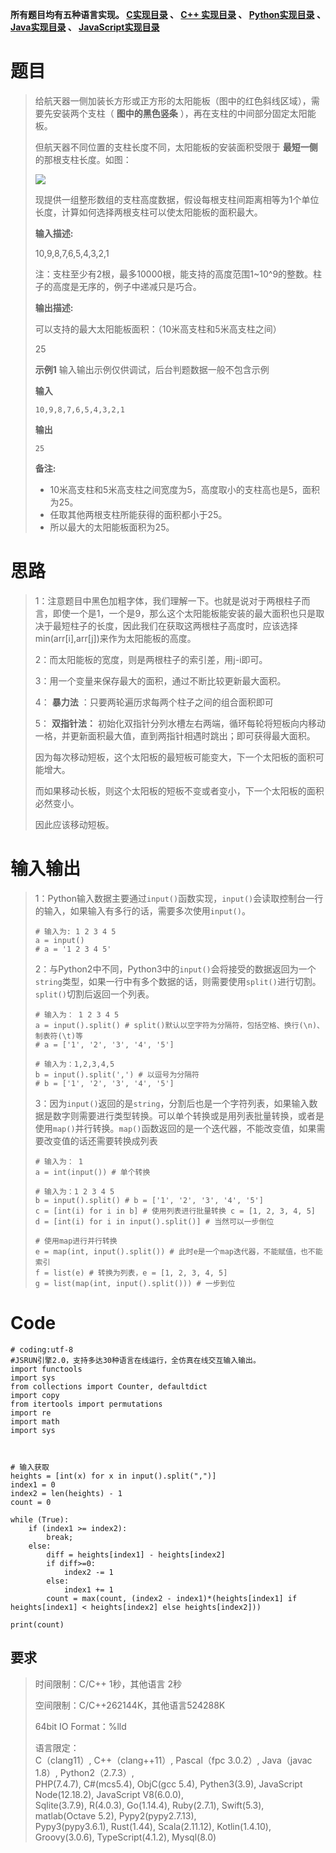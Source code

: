 **所有题目均有五种语言实现。
**[C实现目录](https://renjie.blog.csdn.net/article/details/129190260 "C实现目录")** 、
**[C++ 实现目录](https://blog.csdn.net/misayaaaaa/category_12036814.html "C++
实现目录")** 、
**[Python实现目录](https://blog.csdn.net/misayaaaaa/category_12111005.html
"Python实现目录")** 、
**[Java实现目录](https://blog.csdn.net/misayaaaaa/category_12111006.html
"Java实现目录")** 、
**[JavaScript实现目录](https://blog.csdn.net/misayaaaaa/category_12199270.html
"JavaScript实现目录")****

# 题目

> 给航天器一侧加装长方形或正方形的太阳能板（图中的红色斜线区域），需要先安装两个支柱（ **图中的黑色竖条** ），再在支柱的中间部分固定太阳能板。
>
> 但航天器不同位置的支柱长度不同，太阳能板的安装面积受限于 **最短一侧** 的那根支柱长度。如图：
>
> ![](https://img-blog.csdnimg.cn/735d06f8344f4c5eb56f1e700e78f7bd.png)
>
> 现提供一组整形数组的支柱高度数据，假设每根支柱间距离相等为1个单位长度，计算如何选择两根支柱可以使太阳能板的面积最大。
>
> **输入描述:**
>
> 10,9,8,7,6,5,4,3,2,1
>
> 注：支柱至少有2根，最多10000根，能支持的高度范围1~10^9的整数。柱子的高度是无序的，例子中递减只是巧合。
>
> **输出描述:**
>
> 可以支持的最大太阳能板面积：（10米高支柱和5米高支柱之间）
>
> 25
>
> **示例1** 输入输出示例仅供调试，后台判题数据一般不包含示例
>
> **输入**
>
> `10,9,8,7,6,5,4,3,2,1`
>
> **输出**
>
> `25`
>
> **备注:**
>
>   * 10米高支柱和5米高支柱之间宽度为5，高度取小的支柱高也是5，面积为25。
>   * 任取其他两根支柱所能获得的面积都小于25。
>   * 所以最大的太阳能板面积为25。
>

# 思路

>
> 1：注意题目中黑色加粗字体，我们理解一下。也就是说对于两根柱子而言，即使一个是1，一个是9，那么这个太阳能板能安装的最大面积也只是取决于最短柱子的长度，因此我们在获取这两根柱子高度时，应该选择min(arr[i],arr[j])来作为太阳能板的高度。
>
> 2：而太阳能板的宽度，则是两根柱子的索引差，用j-i即可。
>
> 3：用一个变量来保存最大的面积，通过不断比较更新最大面积。
>
> 4： **暴力法** ：只要两轮遍历求每两个柱子之间的组合面积即可
>
> 5： **双指针法：** 初始化双指针分列水槽左右两端，循环每轮将短板向内移动一格，并更新面积最大值，直到两指针相遇时跳出；即可获得最大面积。
>
> 因为每次移动短板，这个太阳板的最短板可能变大，下一个太阳板的面积可能增大。
>
> 而如果移动长板，则这个太阳板的短板不变或者变小，下一个太阳板的面积必然变小。
>
> 因此应该移动短板。

# 输入输出

>
> 1：Python输入数据主要通过`input()`函数实现，`input()`会读取控制台一行的输入，如果输入有多行的话，需要多次使用`input()`。
>  
>  
>     # 输入为: 1 2 3 4 5
>     a = input()
>     # a = '1 2 3 4 5'
>
>
> 2：与Python2中不同，Python3中的`input()`会将接受的数据返回为一个`string`类型，如果一行中有多个数据的话，则需要使用`split()`进行切割。`split()`切割后返回一个列表。
>  
>  
>     # 输入为： 1 2 3 4 5
>     a = input().split() # split()默认以空字符为分隔符，包括空格、换行(\n)、制表符(\t)等
>     # a = ['1', '2', '3', '4', '5']
>  
>     # 输入为：1,2,3,4,5
>     b = input().split(',') # 以逗号为分隔符
>     # b = ['1', '2', '3', '4', '5']
>
>
> 3：因为`input()`返回的是`string`，分割后也是一个字符列表，如果输入数据是数字则需要进行类型转换。可以单个转换或是用列表批量转换，或者是使用`map()`并行转换。`map()`函数返回的是一个迭代器，不能改变值，如果需要改变值的话还需要转换成列表
>  
>  
>     # 输入为： 1
>     a = int(input()) # 单个转换
>  
>     # 输入为：1 2 3 4 5
>     b = input().split() # b = ['1', '2', '3', '4', '5']
>     c = [int(i) for i in b] # 使用列表进行批量转换 c = [1, 2, 3, 4, 5]
>     d = [int(i) for i in input().split()] # 当然可以一步倒位
>  
>     # 使用map进行并行转换
>     e = map(int, input().split()) # 此时e是一个map迭代器，不能赋值，也不能索引
>     f = list(e) # 转换为列表，e = [1, 2, 3, 4, 5]
>     g = list(map(int, input().split())) # 一步到位

# Code

    
    
    # coding:utf-8
    #JSRUN引擎2.0，支持多达30种语言在线运行，全仿真在线交互输入输出。 
    import functools
    import sys
    from collections import Counter, defaultdict
    import copy
    from itertools import permutations
    import re
    import math
    import sys
    
    
    
    # 输入获取
    heights = [int(x) for x in input().split(",")]
    index1 = 0
    index2 = len(heights) - 1
    count = 0
    
    while (True):
        if (index1 >= index2):
            break;
        else:
            diff = heights[index1] - heights[index2]
            if diff>=0:
                index2 -= 1
            else:
                index1 += 1
            count = max(count, (index2 - index1)*(heights[index1] if heights[index1] < heights[index2] else heights[index2]))
    
    print(count)
     

## 要求

> 时间限制：C/C++ 1秒，其他语言 2秒
>
> 空间限制：C/C++262144K，其他语言524288K
>
> 64bit IO Format：%lld
>
> 语言限定：  
>  C（clang11）, C++（clang++11）, Pascal（fpc 3.0.2）, Java（javac 1.8）,
> Python2（2.7.3）,  
>  PHP(7.4.7), C#(mcs5.4), ObjC(gcc 5.4), Pythen3(3.9), JavaScript
> Node(12.18.2), JavaScript V8(6.0.0),  
>  Sqlite(3.7.9), R(4.0.3), Go(1.14.4), Ruby(2.7.1), Swift(5.3), matlab(Octave
> 5.2), Pypy2(pypy2.7.13),  
>  Pypy3(pypy3.6.1), Rust(1.44), Scala(2.11.12), Kotlin(1.4.10),
> Groovy(3.0.6), TypeScript(4.1.2), Mysql(8.0)

